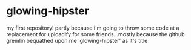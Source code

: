 glowing-hipster
===============

my first repository! partly because i'm going to throw some code at a replacement for uploadify for some friends...mostly because the github gremlin bequathed upon me 'glowing-hipster' as it's title
